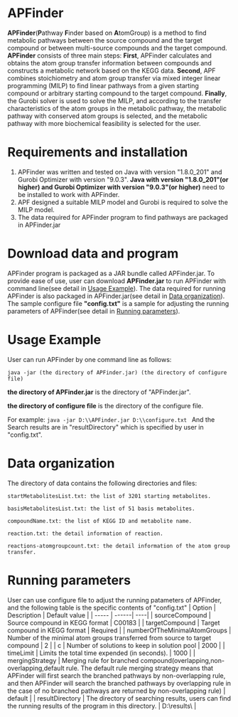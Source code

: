 # APFinder
**APFinder**(**P**athway **F**inder based on **A**tomGroup) is a method to find metabolic pathways between the source compound and the target compound or between multi-source compounds and the target compound. 
**APFinder** consists of three main steps: **First**, APFinder calculates and obtains the atom group transfer information between compounds and constructs a metabolic network based on the KEGG data. **Second**, APF combines stoichiometry and atom group transfer via mixed integer linear programming (MILP) to find linear pathways from a given starting compound or arbitrary starting compound to the target compound. **Finally**, the Gurobi solver is used to solve the MILP, and according to the transfer characteristics of the atom groups in the metabolic pathway, the metabolic pathway with conserved atom groups is selected, and the metabolic pathway with more biochemical feasibility is selected for the user.

# Requirements and installation
1. APFinder was written and tested on Java with version "1.8.0_201" and Gurobi Optimizer with version "9.0.3". **Java with version "1.8.0_201"(or higher) and Gurobi Optimizer with version "9.0.3"(or higher)** need to be installed to work with APFinder.
2. APF designed a suitable MILP model and Gurobi is required to solve the MILP model. 
3. The data required for APFinder program to find pathways are packaged in APFinder.jar

# Download data and program
APFinder program is packaged as a JAR bundle called APFinder.jar. To provide ease of use, user can download **APFinder.jar** to run APFinder with command line(see detail in <a  href="#1">Usage Example</a>). 
The data required for running APFinder is also packaged in APFinder.jar(see detail in <a  href="#2">Data organization</a>). The sample configure file **"config.txt"** is a sample for adjusting the running parameters of APFinder(see detail in <a  href="#3">Running parameters</a>).

# Usage Example
<a name="1">User can run APFinder by one command line as follows:</a>

```java -jar (the directory of APFinder.jar) (the directory of configure file) ```

**the directory of APFinder.jar** is the directory of "APFinder.jar".

**the directory of configure file** is the directory of the configure file.

For example: ```java -jar D:\\APFinder.jar D:\\configure.txt ```
And the Search results are in "resultDirectory" which is specified by user in "config.txt".

# Data organization

<a name="2">The directory of data contains the following directories and files:</a>

```
startMetabolitesList.txt: the list of 3201 starting metabolites.

basisMetabolitesList.txt: the list of 51 basis metabolites.

compoundName.txt: the list of KEGG ID and metabolite name.

reaction.txt: the detail information of reaction.

reactions-atomgroupcount.txt: the detail information of the atom group transfer.

```

# Running parameters
<a name="3">User can use configure file to adjust the running patameters of APFinder, and the following table is the specific contents of "config.txt"</a>
| Option | Description | Default value |
| -----  | ------| ----|
| sourceCompound | Source compound in KEGG format | C00183 |
| targetCompound | Target compound in KEGG format | Required |
| numberOfTheMinimalAtomGroups | Number of the minimal atom groups transferred from source to target compound | 2 |
| c | Number of solutions to keep in solution pool | 2000 | 
| timeLimit | Limits the total time expended (in seconds). | 1000 |
| mergingStrategy | Merging rule for branched compound(overlapping,non-overlapping,default rule. The default rule merging strategy means that APFinder will first search the branched pathways by non-overlapping rule, and then APFinder will search the branched pathways by overlapping rule in the case of no branched pathways are returned by non-overlapping rule) | default |
| resultDirectory | The directory of searching results, users can find the running results of the program in this directory. | D:\\results\\ |





